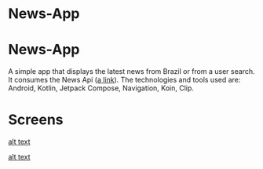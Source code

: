 # News-App
# News-App

A simple app that displays the latest news from Brazil or from a user search.
It consumes the News Api ([a link](https://newsapi.org/)).
The technologies and tools used are: Android, Kotlin, Jetpack Compose, Navigation, Koin, Clip.

# Screens

[alt text](https://github.com/luclucas/News-App/blob/main/screenshots/screen1.jpg?raw=true)

[alt text](https://github.com/luclucas/News-App/blob/main/screenshots/screen2.jpg?raw=true)
